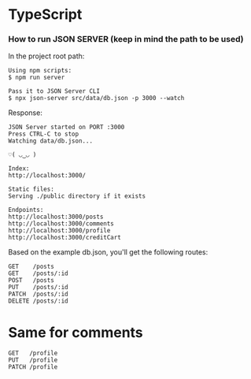 # TypeScript

### How to run JSON SERVER (keep in mind the path to be used)

In the project root path:

```shell
Using npm scripts:
$ npm run server

Pass it to JSON Server CLI
$ npx json-server src/data/db.json -p 3000 --watch
```

Response:

```shell
JSON Server started on PORT :3000
Press CTRL-C to stop
Watching data/db.json...

♡( ◡‿◡ )

Index:
http://localhost:3000/

Static files:
Serving ./public directory if it exists

Endpoints:
http://localhost:3000/posts
http://localhost:3000/comments
http://localhost:3000/profile
http://localhost:3000/creditCart
```

Based on the example db.json, you'll get the following routes:

```shell
GET    /posts
GET    /posts/:id
POST   /posts
PUT    /posts/:id
PATCH  /posts/:id
DELETE /posts/:id
```

# Same for comments

```shell
GET   /profile
PUT   /profile
PATCH /profile
```
